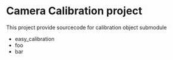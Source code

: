 Camera Calibration project
===========

This project provide sourcecode for calibration object
submodule
- easy_calibration
- foo
- bar

